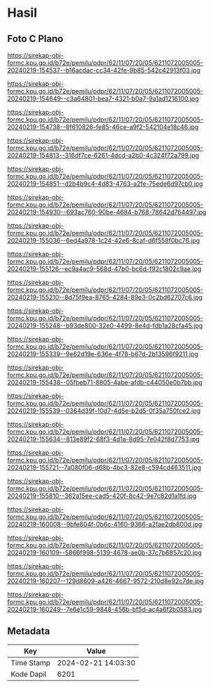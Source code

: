 # Hasil

## Foto C Plano

https://sirekap-obj-formc.kpu.go.id/b72e/pemilu/pdpr/62/11/07/20/05/6211072005005-20240219-154537--b16acdac-cc34-42fe-9b85-542c42913f03.jpg

https://sirekap-obj-formc.kpu.go.id/b72e/pemilu/pdpr/62/11/07/20/05/6211072005005-20240219-154649--c3a64801-bea7-4321-b0a7-9a1ad1216100.jpg

https://sirekap-obj-formc.kpu.go.id/b72e/pemilu/pdpr/62/11/07/20/05/6211072005005-20240219-154738--8f610826-fe85-46ce-a9f2-542104e18c46.jpg

https://sirekap-obj-formc.kpu.go.id/b72e/pemilu/pdpr/62/11/07/20/05/6211072005005-20240219-154813--316df7ce-6261-4dcd-a2b0-4c324f72a799.jpg

https://sirekap-obj-formc.kpu.go.id/b72e/pemilu/pdpr/62/11/07/20/05/6211072005005-20240219-154851--d2b4b9c4-4d83-4763-a2fe-75ede6d97cb0.jpg

https://sirekap-obj-formc.kpu.go.id/b72e/pemilu/pdpr/62/11/07/20/05/6211072005005-20240219-154930--693ac760-90be-4684-b768-78642d764497.jpg

https://sirekap-obj-formc.kpu.go.id/b72e/pemilu/pdpr/62/11/07/20/05/6211072005005-20240219-155036--6ed4a978-1c24-42e6-8caf-d6f558f0bc76.jpg

https://sirekap-obj-formc.kpu.go.id/b72e/pemilu/pdpr/62/11/07/20/05/6211072005005-20240219-155126--ec9a4ac9-568d-47b0-bc6d-f92c1802c9ae.jpg

https://sirekap-obj-formc.kpu.go.id/b72e/pemilu/pdpr/62/11/07/20/05/6211072005005-20240219-155210--8d75f9ea-8765-4284-89e3-0c2bd62707c6.jpg

https://sirekap-obj-formc.kpu.go.id/b72e/pemilu/pdpr/62/11/07/20/05/6211072005005-20240219-155248--b93de800-32e0-4499-8e4d-fdb1a28cfa45.jpg

https://sirekap-obj-formc.kpu.go.id/b72e/pemilu/pdpr/62/11/07/20/05/6211072005005-20240219-155339--9e62d19e-636e-4f78-b67d-2b13596f9211.jpg

https://sirekap-obj-formc.kpu.go.id/b72e/pemilu/pdpr/62/11/07/20/05/6211072005005-20240219-155438--05fbeb71-8805-4abe-afdb-c44050e0b7bb.jpg

https://sirekap-obj-formc.kpu.go.id/b72e/pemilu/pdpr/62/11/07/20/05/6211072005005-20240219-155539--0364d39f-10d7-4d5e-b2d5-0f35a750fce2.jpg

https://sirekap-obj-formc.kpu.go.id/b72e/pemilu/pdpr/62/11/07/20/05/6211072005005-20240219-155634--813e89f2-68f3-4d1a-8d95-7e042f8d7753.jpg

https://sirekap-obj-formc.kpu.go.id/b72e/pemilu/pdpr/62/11/07/20/05/6211072005005-20240219-155721--7a080f06-d68b-4bc3-82e8-c594cd463511.jpg

https://sirekap-obj-formc.kpu.go.id/b72e/pemilu/pdpr/62/11/07/20/05/6211072005005-20240219-155810--362a15ee-cad5-420f-8c42-9e7c82d1a1fd.jpg

https://sirekap-obj-formc.kpu.go.id/b72e/pemilu/pdpr/62/11/07/20/05/6211072005005-20240219-160008--9bfe604f-0b6c-4160-9366-a2fae2db800d.jpg

https://sirekap-obj-formc.kpu.go.id/b72e/pemilu/pdpr/62/11/07/20/05/6211072005005-20240219-160109--5866f998-5139-4678-ae0b-37c7b6857c20.jpg

https://sirekap-obj-formc.kpu.go.id/b72e/pemilu/pdpr/62/11/07/20/05/6211072005005-20240219-160207--129d8609-a426-4667-9572-210d8e92c7de.jpg

https://sirekap-obj-formc.kpu.go.id/b72e/pemilu/pdpr/62/11/07/20/05/6211072005005-20240219-160249--7e6e1c59-9848-456b-bf5d-ac4a6f2b0583.jpg


## Metadata

| Key        | Value               |
| ---------- | ------------------- |
| Time Stamp | 2024-02-21 14:03:30 |
| Kode Dapil | 6201                |



